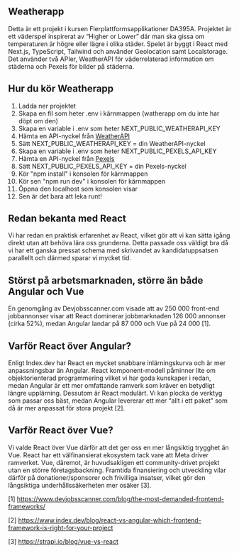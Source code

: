 ## Weatherapp
Detta är ett projekt i kursen Flerplattformsapplikationer DA395A. Projektet är ett väderspel inspirerat av “Higher or Lower” där man ska gissa om temperaturen är högre eller lägre i olika städer. Spelet är byggt i React med Next.js, TypeScript, Tailwind och använder Geolocation samt Localstorage. Det använder två APIer, WeatherAPI för väderrelaterad information om städerna och Pexels för bilder på städerna.

## Hur du kör Weatherapp
1. Ladda ner projektet
2. Skapa en fil som heter .env i kärnmappen (watherapp om du inte har döpt om den)
3. Skapa en variable i .env som heter NEXT_PUBLIC_WEATHERAPI_KEY
4. Hämta en API-nyckel från [WeatherAPI](https://www.weatherapi.com/signup.aspx)
5. Sätt NEXT_PUBLIC_WEATHERAPI_KEY = din WeatherAPI-nyckel
6. Skapa en variable i .env som heter NEXT_PUBLIC_PEXELS_API_KEY
7. Hämta en API-nyckel från [Pexels](https://www.pexels.com/join-contributor/?redirect_to=%2F)
8. Sätt NEXT_PUBLIC_PEXELS_API_KEY = din Pexels-nyckel
9. Kör "npm install" i konsolen för kärnmappen
10. Kör sen "npm run dev" i konsolen för kärnmappen
11. Öppna den localhost som konsolen visar
12. Sen är det bara att leka runt!

## Redan bekanta med React
Vi har redan en praktisk erfarenhet av React, vilket gör att vi kan sätta igång direkt utan att behöva lära oss grunderna. Detta passade oss väldigt bra då vi har ett ganska pressat schema med skrivandet av kandidatuppsatsen parallellt och därmed sparar vi mycket tid.  


## Störst på arbetsmarknaden, större än både Angular och Vue
En genomgång av Devjobsscanner.com visade att av 250 000 front-end jobbannonser visar att React dominerar jobbmarknaden 126 000 annonser (cirka 52%), medan Angular landar på 87 000 och Vue på 24 000 [1].

## Varför React över Angular?
Enligt Index.dev har React en mycket snabbare inlärningskurva och är mer anpassningsbar än Angular. React komponent-modell påminner lite om objektorienterad programmering vilket vi har goda kunskaper i redan, medan Angular är ett mer omfattande ramverk som kräver en betydligt längre upplärning. Dessutom är React modulärt. Vi kan plocka de verktyg som passar oss bäst, medan Angular levererar ett mer “allt i ett paket” som då är mer anpassat för stora projekt [2].


## Varför React över Vue?
Vi valde React över Vue därför att det ger oss en mer långsiktig trygghet än Vue. React har ett välfinansierat ekosystem tack vare att Meta driver ramverket. Vue, däremot, är huvudsakligen ett community-drivet projekt utan en större företagsbackning. Framtida finansiering och utveckling vilar därför på donationer/sponsorer och frivilliga insatser, vilket gör den långsiktiga underhållssäkerheten mer osäker [3].

[1] https://www.devjobsscanner.com/blog/the-most-demanded-frontend-frameworks/ 

[2] https://www.index.dev/blog/react-vs-angular-which-frontend-framework-is-right-for-your-project 

[3] https://strapi.io/blog/vue-vs-react
